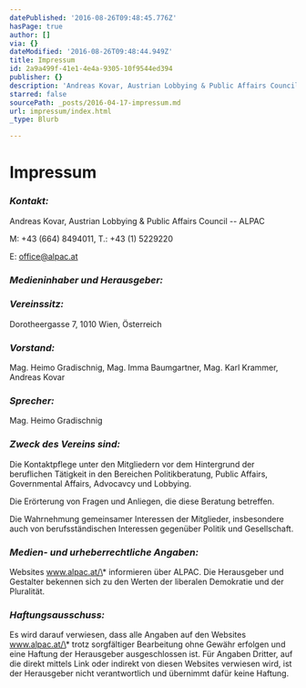 ```yaml
---
datePublished: '2016-08-26T09:48:45.776Z'
hasPage: true
author: []
via: {}
dateModified: '2016-08-26T09:48:44.949Z'
title: Impressum
id: 2a9a499f-41e1-4e4a-9305-10f9544ed394
publisher: {}
description: 'Andreas Kovar, Austrian Lobbying & Public Affairs Council – ALPAC'
starred: false
sourcePath: _posts/2016-04-17-impressum.md
url: impressum/index.html
_type: Blurb

---
```

# Impressum

### _Kontakt:_

Andreas Kovar, Austrian Lobbying & Public Affairs Council -- ALPAC

M: +43 (664) 8494011, T.: +43 (1) 5229220

E: office@alpac.at

### _Medieninhaber und Herausgeber:_

### _Vereinssitz:_

Dorotheergasse 7, 1010 Wien, Österreich

### _Vorstand:_

Mag. Heimo Gradischnig, Mag. Imma Baumgartner, Mag. Karl Krammer, Andreas Kovar

### _Sprecher:_

Mag. Heimo Gradischnig

### _Zweck des Vereins sind:_

Die Kontaktpflege unter den Mitgliedern vor dem Hintergrund der beruflichen Tätigkeit in den Bereichen Politikberatung, Public Affairs, Governmental Affairs, Advocavcy und Lobbying.

Die Erörterung von Fragen und Anliegen, die diese Beratung betreffen.

Die Wahrnehmung gemeinsamer Interessen der Mitglieder, insbesondere auch von berufsständischen Interessen gegenüber Politik und Gesellschaft.

### _Medien- und urheberrechtliche Angaben:_

Websites www.alpac.at/\* informieren über ALPAC. Die Herausgeber und Gestalter bekennen sich zu den Werten der liberalen Demokratie und der Pluralität.

### _Haftungsausschuss:_

Es wird darauf verwiesen, dass alle Angaben auf den Websites www.alpac.at/\* trotz sorgfältiger Bearbeitung ohne Gewähr erfolgen und eine Haftung der Herausgeber ausgeschlossen ist. Für Angaben Dritter, auf die direkt mittels Link oder indirekt von diesen Websites verwiesen wird, ist der Herausgeber nicht verantwortlich und übernimmt dafür keine Haftung.